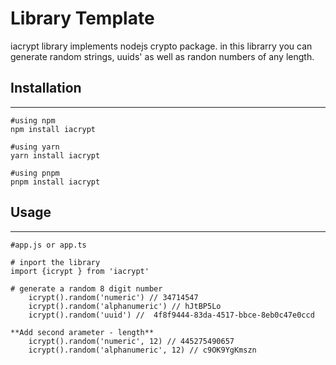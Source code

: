 # Library Template

iacrypt library implements nodejs crypto package. in this librarry you can generate random strings, uuids' as well as randon numbers of any length.

## Installation   
---

    #using npm
    npm install iacrypt
    
    #using yarn 
    yarn install iacrypt
    
    #using pnpm
    pnpm install iacrypt

## Usage

----

    #app.js or app.ts

    # inport the library
    import {icrypt } from 'iacrypt'

    # generate a random 8 digit number
        icrypt().random('numeric') // 34714547 
        icrypt().random('alphanumeric') // hJtBP5Lo 
        icrypt().random('uuid') //  4f8f9444-83da-4517-bbce-8eb0c47e0ccd

    **Add second arameter - length**
        icrypt().random('numeric', 12) // 445275490657
        icrypt().random('alphanumeric', 12) // c9OK9YgKmszn

